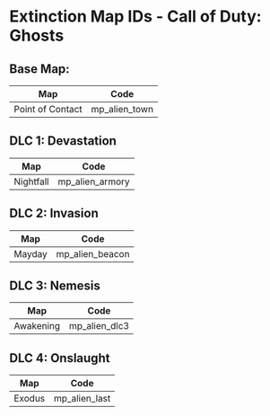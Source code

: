 # Extinction Map IDs - Call of Duty: Ghosts

## Base Map:

| Map | Code |
| --- | --- |
| Point of Contact | mp_alien_town |

## DLC 1: Devastation
| Map | Code |
| --- | --- |
| Nightfall | mp_alien_armory |

## DLC 2: Invasion
| Map | Code |
| --- | --- |
| Mayday | mp_alien_beacon |

## DLC 3: Nemesis
| Map | Code |
| --- | --- |
| Awakening | mp_alien_dlc3 |

## DLC 4: Onslaught
| Map | Code |
| --- | --- |
| Exodus | mp_alien_last |
